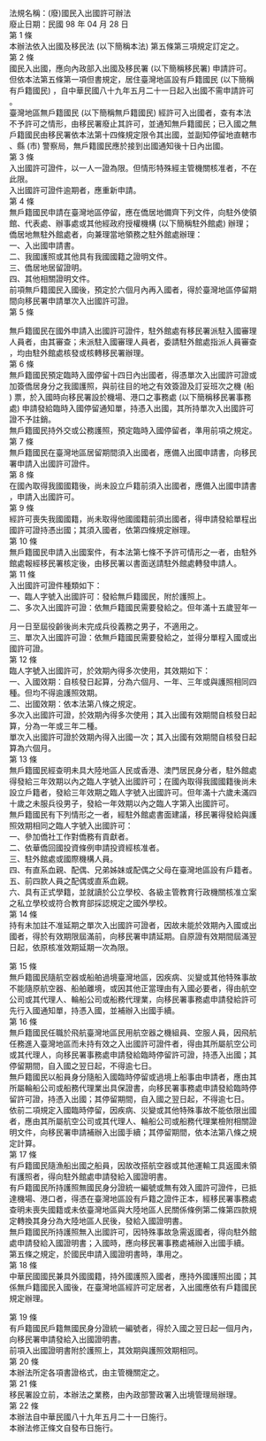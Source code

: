 法規名稱：(廢)國民入出國許可辦法  
廢止日期：民國 98 年 04 月 28 日  
第 1 條  
本辦法依入出國及移民法 (以下簡稱本法) 第五條第三項規定訂定之。  
第 2 條  
國民入出國，應向內政部入出國及移民署 (以下簡稱移民署) 申請許可。  
但依本法第五條第一項但書規定，居住臺灣地區設有戶籍國民 (以下簡稱  
有戶籍國民) ，自中華民國八十九年五月二十一日起入出國不需申請許可  
。  
臺灣地區無戶籍國民 (以下簡稱無戶籍國民) 經許可入出國者，查有本法  
不予許可之情形，由移民署廢止其許可，並通知無戶籍國民；已入國之無  
戶籍國民由移民署依本法第十四條規定限令其出國，並副知停留地直轄市  
、縣 (市) 警察局，無戶籍國民應於接到出國通知後十日內出國。  
第 3 條  
入出國許可證件，以一人一證為限。但情形特殊經主管機關核准者，不在  
此限。  
入出國許可證件逾期者，應重新申請。  
第 4 條  
無戶籍國民申請在臺灣地區停留，應在僑居地備齊下列文件，向駐外使領  
館、代表處、辦事處或其他經政府授權機構 (以下簡稱駐外館處) 辦理；  
僑居地無駐外館處者，向兼理當地領務之駐外館處辦理：  
一、入出國申請書。  
二、我國護照或其他具有我國國籍之證明文件。  
三、僑居地居留證明。  
四、其他相關證明文件。  
前項無戶籍國民入國後，預定於六個月內再入國者，得於臺灣地區停留期  
間向移民署申請單次入出國許可證。  
第 5 條  


無戶籍國民在國外申請入出國許可證件，駐外館處有移民署派駐入國審理  
人員者，由其審查；未派駐入國審理人員者，委請駐外館處指派人員審查  
，均由駐外館處核發或核轉移民署辦理。  
第 6 條  
無戶籍國民預定臨時入國停留十四日內出國者，得憑單次入出國許可證或  
加簽僑居身分之我國護照，與前往目的地之有效簽證及訂妥班次之機 (船  
) 票，於入國時向移民署設於機場、港口之事務處 (以下簡稱移民署事務  
處) 申請發給臨時入國停留通知單，持憑入出國，其所持單次入出國許可  
證不予註銷。  
無戶籍國民持外交或公務護照，預定臨時入國停留者，準用前項之規定。  
第 7 條  
無戶籍國民在臺灣地區居留期間須入出國者，應備入出國申請書，向移民  
署申請入出國許可證件。  
第 8 條  
在國內取得我國國籍後，尚未設立戶籍前須入出國者，應備入出國申請書  
，申請入出國許可。  
第 9 條  
經許可喪失我國國籍，尚未取得他國國籍前須出國者，得申請發給單程出  
國許可證持憑出國；其須入國者，依第四條規定辦理。  
第 10 條  
無戶籍國民申請入出國案件，有本法第七條不予許可情形之一者，由駐外  
館處報經移民署核定後，由移民署以書面送請駐外館處轉發申請人。  
第 11 條  
入出國許可證件種類如下：  
一、臨人字號入出國許可：發給無戶籍國民，附於護照上。  
二、多次入出國許可證：依無戶籍國民需要發給之。但年滿十五歲翌年一  


月一日至屆役齡後尚未完成兵役義務之男子，不適用之。  
三、單次入出國許可證：依無戶籍國民需要發給之，並得分單程入國或出  
國許可證。  
第 12 條  
臨人字號入出國許可，於效期內得多次使用，其效期如下：  
一、入國效期：自核發日起算，分為六個月、一年、三年或與護照相同四  
種。但均不得逾護照效期。  
二、出國效期：依本法第八條之規定。  
多次入出國許可證，於效期內得多次使用；其入出國有效期間自核發日起  
算，分為一年或三年二種。  
單次入出國許可證於效期內得入出國一次；其入出國有效期間自核發日起  
算為六個月。  
第 13 條  
無戶籍國民經查明未具大陸地區人民或香港、澳門居民身分者，駐外館處  
得發給三年效期以內之臨人字號入出國許可；在國內取得我國國籍後尚未  
設立戶籍者，發給三年效期之臨人字號入出國許可。但年滿十六歲未滿四  
十歲之未服兵役男子，發給一年效期以內之臨人字第入出國許可。  
無戶籍國民有下列情形之一者，經駐外館處書面建議，移民署得發給與護  
照效期相同之臨人字號入出國許可：  
一、參加僑社工作對僑務有貢獻者。  
二、依華僑回國投資條例申請投資經核准者。  
三、駐外館處或國際機構人員。  
四、有直系血親、配偶、兄弟姊妹或配偶之父母在臺灣地區設有戶籍者。  
五、前四款人員之配偶或直系血親。  
六、具有正式學籍，並就讀於公立學校、各級主管教育行政機關核准立案  
之私立學校或符合教育部採認規定之國外學校。  
第 14 條  
持有未加註不准延期之單次入出國許可證者，因故未能於效期內入國或出  
國者，得於有效期限屆滿前，向移民署申請延期。自原證有效期間屆滿翌  
日起，依原核准效期延期一次為限。  


第 15 條  
無戶籍國民隨航空器或船舶過境臺灣地區，因疾病、災變或其他特殊事故  
不能隨原航空器、船舶離境，或因其他正當理由有入國必要者，得由航空  
公司或其代理人、輪船公司或船務代理業，向移民署事務處申請發給許可  
先行入國通知單，持憑入國，並補辦入出國手續。  
第 16 條  
無戶籍國民任職於飛航臺灣地區民用航空器之機組員、空服人員，因飛航  
任務進入臺灣地區而未持有效之入出國許可證件者，得由其所屬航空公司  
或其代理人，向移民署事務處申請發給臨時停留許可證，持憑入出國；其  
停留期間，自入國之翌日起，不得逾七日。  
無戶籍國民以船員身分隨船入國臨時停留或過境上船事由申請者，應由其  
所屬輪船公司或船務代理業出具保證書，向移民署事務處申請發給臨時停  
留許可證，持憑入出國；其停留期間，自入國之翌日起，不得逾七日。  
依前二項規定入國臨時停留，因疾病、災變或其他特殊事故不能依限出國  
者，應由其所屬航空公司或其代理人、輪船公司或船務代理業檢附相關證  
明文件，向移民署申請補辦入出國手續；其停留期間，依本法第八條之規  
定計算。  
第 17 條  
有戶籍國民隨漁船出國之船員，因故改搭航空器或其他運輸工具返國未領  
有護照者，得向駐外館處申請發給入國證明書。  
有戶籍國民所持護照無國民身分證統一編號或無有效入國許可證件，已抵  
達機場、港口者，得憑在臺灣地區設有戶籍之證件正本，經移民署事務處  
查明未喪失國籍或未依臺灣地區與大陸地區人民關係條例第二條第四款規  
定轉換其身分為大陸地區人民後，發給入國證明書。  
無戶籍國民所持護照無入出國許可，因特殊事故急需返國者，得向駐外館  
處申請發給入國證明書；入國時，應向移民署事務處補辦入出國手續。  
第五條之規定，於國民申請入國證明書時，準用之。  
第 18 條  
中華民國國民兼具外國國籍，持外國護照入國者，應持外國護照出國；其  
係無戶籍國民入國後，在臺灣地區經許可定居者，入出國應依有戶籍國民  
規定辦理。  


第 19 條  
有戶籍國民戶籍無國民身分證統一編號者，得於入國之翌日起一個月內，  
向移民署申請發給入出國證明書。  
前項入出國證明書附於護照上，其效期與護照效期相同。  
第 20 條  
本辦法所定各項書證格式，由主管機關定之。  
第 21 條  
移民署設立前，本辦法之業務，由內政部警政署入出境管理局辦理。  
第 22 條  
本辦法自中華民國八十九年五月二十一日施行。  
本辦法修正條文自發布日施行。  


